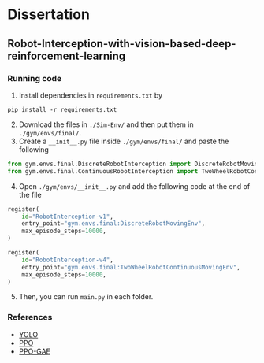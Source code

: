 # Dissertation

## Robot-Interception-with-vision-based-deep-reinforcement-learning

### Running code
1. Install dependencies in `requirements.txt` by
```shell
pip install -r requirements.txt
```
2. Download the files in `./Sim-Env/` and then put them in `./gym/envs/final/`.
3. Create a `__init__.py` file inside `./gym/envs/final/` and paste the following 
```python
from gym.envs.final.DiscreteRobotInterception import DiscreteRobotMovingEnv
from gym.envs.final.ContinuousRobotInterception import TwoWheelRobotContinuousMovingEnv
```
4. Open `./gym/envs/__init__.py` and add the following code at the end of the file
```python
register(
    id="RobotInterception-v1",
    entry_point="gym.envs.final:DiscreteRobotMovingEnv",
    max_episode_steps=10000,
)

register(
    id="RobotInterception-v4",
    entry_point="gym.envs.final:TwoWheelRobotContinuousMovingEnv",
    max_episode_steps=10000,
)
```
5. Then, you can run `main.py` in each folder.

### References
- [YOLO](https://github.com/ultralytics/yolov5)
- [PPO](https://github.com/nikhilbarhate99/PPO-PyTorch)
- [PPO-GAE](https://github.com/Lizhi-sjtu/DRL-code-pytorch)

